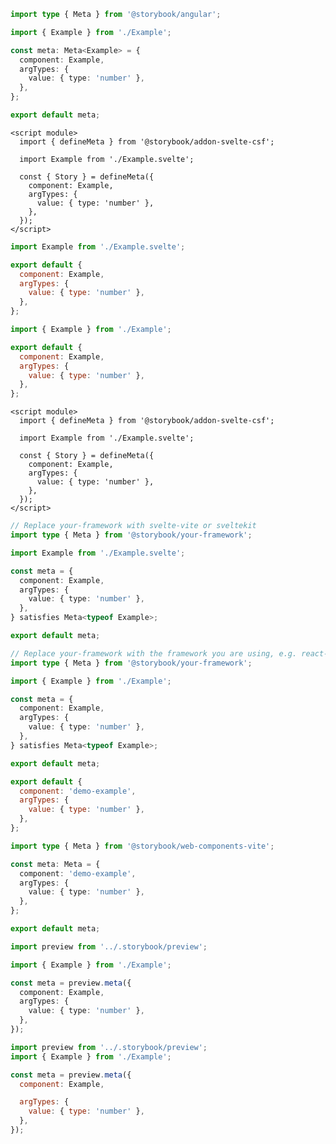 ```ts filename="Example.stories.ts" renderer="angular" language="ts"
import type { Meta } from '@storybook/angular';

import { Example } from './Example';

const meta: Meta<Example> = {
  component: Example,
  argTypes: {
    value: { type: 'number' },
  },
};

export default meta;
```

```svelte filename="Example.stories.svelte" renderer="svelte" language="js" tabTitle="Svelte CSF"
<script module>
  import { defineMeta } from '@storybook/addon-svelte-csf';

  import Example from './Example.svelte';

  const { Story } = defineMeta({
    component: Example,
    argTypes: {
      value: { type: 'number' },
    },
  });
</script>
```

```js filename="Example.stories.js" renderer="svelte" language="js" tabTitle="CSF"
import Example from './Example.svelte';

export default {
  component: Example,
  argTypes: {
    value: { type: 'number' },
  },
};
```

```js filename="Example.stories.js|jsx" renderer="common" language="js" tabTitle="CSF 3"
import { Example } from './Example';

export default {
  component: Example,
  argTypes: {
    value: { type: 'number' },
  },
};
```

```svelte filename="Example.stories.svelte" renderer="svelte" language="ts" tabTitle="Svelte CSF"
<script module>
  import { defineMeta } from '@storybook/addon-svelte-csf';

  import Example from './Example.svelte';

  const { Story } = defineMeta({
    component: Example,
    argTypes: {
      value: { type: 'number' },
    },
  });
</script>
```

```ts filename="Example.stories.ts" renderer="svelte" language="ts" tabTitle="CSF"
// Replace your-framework with svelte-vite or sveltekit
import type { Meta } from '@storybook/your-framework';

import Example from './Example.svelte';

const meta = {
  component: Example,
  argTypes: {
    value: { type: 'number' },
  },
} satisfies Meta<typeof Example>;

export default meta;
```

```ts filename="Example.stories.ts|tsx" renderer="common" language="ts" tabTitle="CSF 3"
// Replace your-framework with the framework you are using, e.g. react-vite, nextjs, vue3-vite, etc.
import type { Meta } from '@storybook/your-framework';

import { Example } from './Example';

const meta = {
  component: Example,
  argTypes: {
    value: { type: 'number' },
  },
} satisfies Meta<typeof Example>;

export default meta;
```

```js filename="Example.stories.js" renderer="web-components" language="js"
export default {
  component: 'demo-example',
  argTypes: {
    value: { type: 'number' },
  },
};
```

```ts filename="Example.stories.ts" renderer="web-components" language="ts"
import type { Meta } from '@storybook/web-components-vite';

const meta: Meta = {
  component: 'demo-example',
  argTypes: {
    value: { type: 'number' },
  },
};

export default meta;
```

```ts filename="Example.stories.ts|tsx" renderer="react" language="ts" tabTitle="CSF Next 🧪"
import preview from '../.storybook/preview';

import { Example } from './Example';

const meta = preview.meta({
  component: Example,
  argTypes: {
    value: { type: 'number' },
  },
});
```

<!-- JS snippets still needed while providing both CSF 3 & Next -->

```js filename="Example.stories.js|jsx" renderer="react" language="js" tabTitle="CSF Next 🧪"
import preview from '../.storybook/preview';
import { Example } from './Example';

const meta = preview.meta({
  component: Example,

  argTypes: {
    value: { type: 'number' },
  },
});
```
